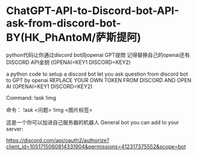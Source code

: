 # ChatGPT-API-to-Discord-bot-API-ask-from-discord-bot- BY(HK_PhAntoM/萨斯提阿)


python代码让你通过discord bot向openai GPT提問
记得替换自己的openai还有DISCORD API金钥   (OPENAI=KEY1 DISCORD=KEY2)

a python code to setup a discord bot let you ask question from discord bot to GPT by openai
REPLACE YOUR OWN TOKEN FROM DISCORD AND OPEN AI        (OPENAI=KEY1 DISCORD=KEY2)

Command:
 !ask <question>
 !img <image tag>


命令：
  !ask <问题>
  !img <图片标签>
  
  
  这是一个你可以加进自己服务器的机器人
  General bot you can add to your server: 
  
  https://discord.com/api/oauth2/authorize?client_id=1051715060814331904&permissions=412317375552&scope=bot
